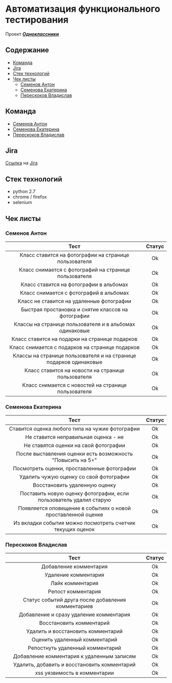 # Автоматизация функционального тестирования

Проект [***Одноклассники***](https://www.ok.ru)

## Содержание
  - [Команда](#team)
  - [Jira](#jira)
  - [Стек технологий](#tech-stack)
  - [Чек листы](#check-lists)
    * [Семенов Антон](#check-lists-sa)
    * [Семенова Екатерина](#check-lists-se)
    * [Перескоков Владислав](#check-lists-vp)
   

<a name="team"></a>
## Команда
  - [Семенов Антон](https://github.com/J0kerPanda)
  - [Семенова Екатерина](https://github.com/SemenovaEkaterina)
  - [Перескоков Владислав](https://github.com/vladpereskokov)
  
<a name="jira"></a>
## Jira
[Ссылка](http://st-jira.tech-mail.ru/browse/PARK-82) на [Jira](https://ru.atlassian.com/software/jira)

<a name="tech-stack"></a>
## Стек технологий

  - python 2.7  
  - chrome / firefox
  - selenium  

<a name="check-lists"></a>
## Чек листы

<a name="check-lists-sa"></a>
### Семенов Антон

|                                Тест                                  | Статус |
|:--------------------------------------------------------------------:|:------:|
|       Класс ставится на фотографии на странице пользователя          |   Ok   |
|       Класс снимается с фотографий на странице пользователя          |   Ok   |
|               Класс ставится на фотографии в альбомах                |   Ok   |
|              Класс снимается с фотографий в альбомах                 |   Ok   |
|       Класс не ставится на удаленные фотографии                      |   Ok   |
|         Быстрая простановка и снятие классов на фотографии           |   Ok   |
|      Классы на странице пользователя и в альбомах одинаковые         |   Ok   |
|           Класс ставится на подарки на странице подарков             |   Ok   |
|          Класс снимается с подарков на странице подарков             |   Ok   |
| Классы на странице пользователя и на странице подарков одинаковые    |   Ok   |
|         Класс ставится на новости на странице пользователя           |   Ok   |
|        Класс снимается с новостей на странице пользователя           |   Ok   |

<a name="check-lists-se"></a>
### Семенова Екатерина

|                                Тест                                | Статус |
|:------------------------------------------------------------------:|:------:|
|           Ставится оценка любого типа на чужие фотографии          |   Ok   |
|                Не ставится неправильная оценка - не                |   Ok   |
|                Не ставятся оценки на свой фотографии               |   Ok   |
|     После выставления оценки есть возможность "Повысить на 5+"     |   Ok   |
|             Посмотреть оценки, проставленные фотографии            |   Ok   |
|               Удалить чужую оценку со свой фотографии              |   Ok   |
|                    Восстановить удаленную оценку                   |   Ok   |
| Поставить новую оценку фотографии, если пользователь удалил старую |   Ok   |
|    Появляется оповещение в событиях о новой проставленной оценке   |   Ok   |
|     Из вкладки события можно посмотреть счетчик текущих оценок     |   Ok   |

<a name="check-lists-vp"></a>
### Перескоков Владислав

|                                Тест                               | Статус |
|:-----------------------------------------------------------------:|:------:|
|                       Добавление комментария                      |   Ok   |
|                        Удаление комментария                       |   Ok   |
|                          Лайк комментария                         |   Ok   |
|                         Репост комментария                        |   Ok   |
|         Статус событий друга после добавления комментариев        |   Ok   |
|              Добавление и сразу удаление комментария              |   Ok   |
|                      Восстановить комментарий                     |   Ok   |
|                 Удалить и восстановить комментарий                |   Ok   |
|                   Оценить удаленный комментарий                   |   Ok   |
|                  Репостнуть удаленный комментарий                 |   Ok   |
|             Добавление комментария к удаленным записям            |   Ok   |
|            Удалить, добавить и восстановить комментарий           |   Ok   |
|                    xss уязвимость в комментарии                   |   Ok   |
